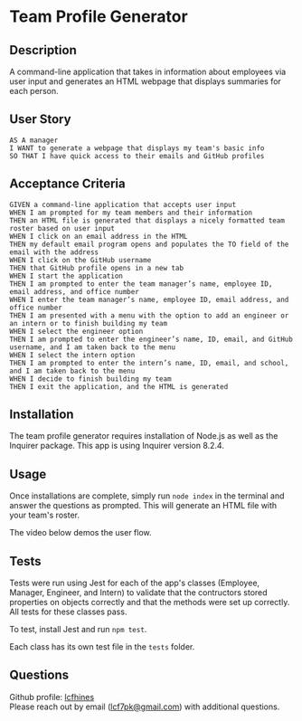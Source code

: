 # Team Profile Generator


## Description
A command-line application that takes in information about employees via user input and generates an HTML webpage that displays summaries for each person.

## User Story
```
AS A manager  
I WANT to generate a webpage that displays my team's basic info  
SO THAT I have quick access to their emails and GitHub profiles
```

## Acceptance Criteria
```
GIVEN a command-line application that accepts user input 
WHEN I am prompted for my team members and their information 
THEN an HTML file is generated that displays a nicely formatted team roster based on user input 
WHEN I click on an email address in the HTML  
THEN my default email program opens and populates the TO field of the email with the address  
WHEN I click on the GitHub username  
THEN that GitHub profile opens in a new tab  
WHEN I start the application  
THEN I am prompted to enter the team manager’s name, employee ID, email address, and office number  
WHEN I enter the team manager’s name, employee ID, email address, and office number  
THEN I am presented with a menu with the option to add an engineer or an intern or to finish building my team  
WHEN I select the engineer option  
THEN I am prompted to enter the engineer’s name, ID, email, and GitHub username, and I am taken back to the menu  
WHEN I select the intern option  
THEN I am prompted to enter the intern’s name, ID, email, and school, and I am taken back to the menu  
WHEN I decide to finish building my team  
THEN I exit the application, and the HTML is generated  
```
## Installation
The team profile generator requires installation of Node.js as well as the Inquirer package. This app is using Inquirer version 8.2.4.

## Usage
Once installations are complete, simply run `node index` in the terminal and answer the questions as prompted. This will generate an HTML file with your team's roster.  

The video below demos the user flow.  



## Tests
Tests were run using Jest for each of the app's classes (Employee, Manager, Engineer, and Intern) to validate that the contructors stored properties on objects correctly and that the methods were set up correctly. All tests for these classes pass.  

To test, install Jest and run `npm test`.  

Each class has its own test file in the `tests` folder.
  
  
## Questions
Github profile: [lcfhines](https://github.com/lcfhines)  
Please reach out by email (lcf7pk@gmail.com) with additional questions.

